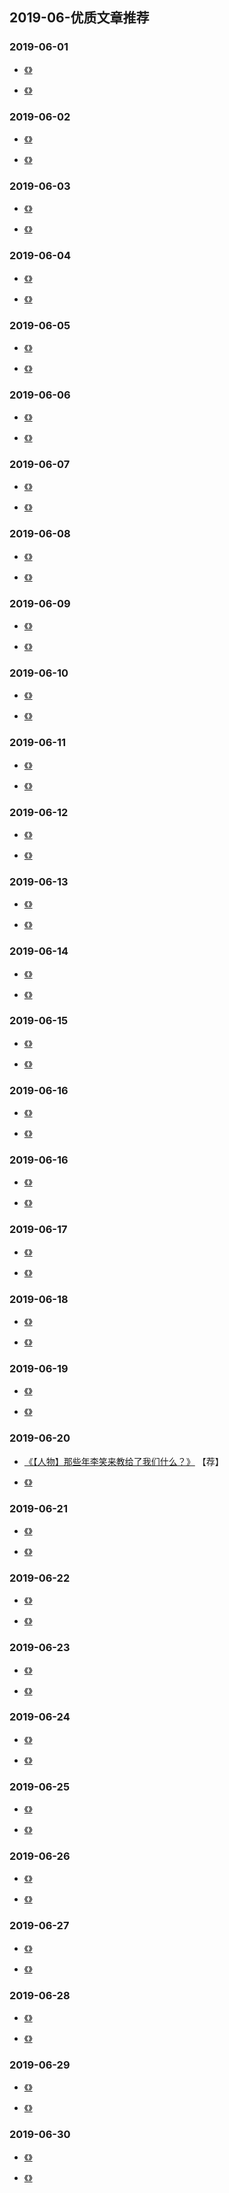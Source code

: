 

## 2019-06-优质文章推荐


### 2019-06-01

- [《》]()

- [《》]()


### 2019-06-02

- [《》]()

- [《》]()

### 2019-06-03

- [《》]()

- [《》]()

### 2019-06-04

- [《》]()

- [《》]()


### 2019-06-05

- [《》]()

- [《》]()


### 2019-06-06

- [《》]()

- [《》]()



### 2019-06-07

- [《》]()

- [《》]()


### 2019-06-08

- [《》]()

- [《》]()


### 2019-06-09

- [《》]()

- [《》]()



### 2019-06-10

- [《》]()

- [《》]()


### 2019-06-11

- [《》]()

- [《》]()


### 2019-06-12

- [《》]()

- [《》]()


### 2019-06-13

- [《》]()

- [《》]()

### 2019-06-14

- [《》]()

- [《》]()


### 2019-06-15

- [《》]()

- [《》]()


### 2019-06-16

- [《》]()

- [《》]()



### 2019-06-16

- [《》]()

- [《》]()


### 2019-06-17

- [《》]()

- [《》]()


### 2019-06-18

- [《》]()

- [《》]()

### 2019-06-19

- [《》]()

- [《》]()

### 2019-06-20

- [《【人物】那些年李笑来教给了我们什么？》](https://mp.weixin.qq.com/s/nZBuYK2iwPqVecOi1eh3RA) 【荐】

- [《》]()

### 2019-06-21

- [《》]()

- [《》]()


### 2019-06-22

- [《》]()

- [《》]()


### 2019-06-23

- [《》]()

- [《》]()


### 2019-06-24

- [《》]()

- [《》]()


### 2019-06-25

- [《》]()

- [《》]()


### 2019-06-26

- [《》]()

- [《》]()


### 2019-06-27

- [《》]()

- [《》]()


### 2019-06-28

- [《》]()

- [《》]()


### 2019-06-29

- [《》]()

- [《》]()


### 2019-06-30


- [《》]()

- [《》]()


